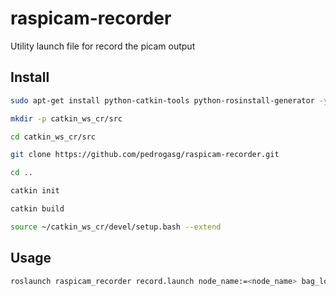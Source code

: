 # raspicam-recorder

Utility launch file for record the picam output

## Install

```bash
sudo apt-get install python-catkin-tools python-rosinstall-generator -y

mkdir -p catkin_ws_cr/src

cd catkin_ws_cr/src

git clone https://github.com/pedrogasg/raspicam-recorder.git

cd ..

catkin init

catkin build

source ~/catkin_ws_cr/devel/setup.bash --extend

```


## Usage

```bash
roslaunch raspicam_recorder record.launch node_name:=<node_name> bag_location:=<folder>
```
